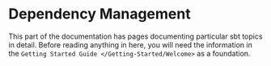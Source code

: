 Dependency Management
=====================

This part of the documentation has pages documenting particular sbt
topics in detail. Before reading anything in here, you will need the
information in the `Getting Started Guide </Getting-Started/Welcome>` as
a foundation.
